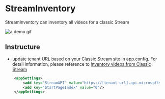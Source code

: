 # StreamInventory

StreamInventory can inventory all videos for a classic Stream

![a demo gif](./demo.gif "Demo")

## Instructure

* update tenant URL based on your Classic Stream site in app.config. For detail information, please reference to [Inventory videos from Classic Stream](https://frankchen2016.medium.com/inventory-videos-from-classic-stream-355bee0aac3)
```XML
    <appSettings>
        <add key="StreamAPI" value="https://[tenant url].api.microsoftstream.com"/>
        <add key="StartPageIndex" value="0"/>
    </appSettings>
```



